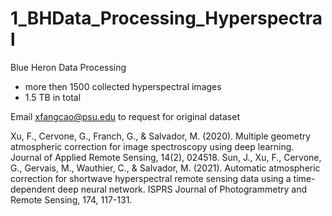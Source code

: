 # 1_BHData_Processing_Hyperspectral
Blue Heron Data Processing
- more then 1500 collected hyperspectral images
- 1.5 TB in total

Email xfangcao@psu.edu to request for original dataset

Xu, F., Cervone, G., Franch, G., & Salvador, M. (2020). Multiple geometry atmospheric correction for image spectroscopy using deep learning. Journal of Applied Remote Sensing, 14(2), 024518.
Sun, J., Xu, F., Cervone, G., Gervais, M., Wauthier, C., & Salvador, M. (2021). Automatic atmospheric correction for shortwave hyperspectral remote sensing data using a time-dependent deep neural network. ISPRS Journal of Photogrammetry and Remote Sensing, 174, 117-131.
